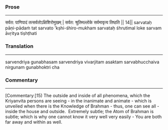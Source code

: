 ### Prose 
 --- 
सर्वत: पाणिपादं तत्सर्वतोऽक्षिशिरोमुखम् |
सर्वत: श्रुतिमल्लोके सर्वमावृत्य तिष्ठति || 14||
sarvataḥ pāṇi-pādaṁ tat sarvato ’kṣhi-śhiro-mukham
sarvataḥ śhrutimal loke sarvam āvṛitya tiṣhṭhati

### Translation 
 --- 
sarvendriya gunabhasam sarvendriya vivarjitam asaktam sarvabhucchaiva nirgunam gunabhoktri cha

### Commentary 
 --- 
[Commentary:]15) The outside and inside of all phenomena, which the Kriyanvita persons are seeing - in the inanimate and animate - which is unveiled when there is the Knowledge of Brahman - thus, one can see all - inside the house and outside.  Extremely subtle; the Atom of Brahman is subtle; which is why one cannot know it very well very easily - You are both far away and within as well.